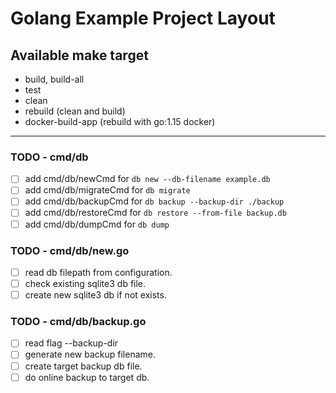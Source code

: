 # Golang Example Project Layout

## Available make target

- build, build-all
- test
- clean
- rebuild (clean and build)
- docker-build-app (rebuild with go:1.15 docker)

---

### TODO - cmd/db

- [ ] add cmd/db/newCmd for `db new --db-filename example.db`
- [ ] add cmd/db/migrateCmd for `db migrate`
- [ ] add cmd/db/backupCmd for `db backup --backup-dir ./backup`
- [ ] add cmd/db/restoreCmd for `db restore --from-file backup.db`
- [ ] add cmd/db/dumpCmd for `db dump`

### TODO - cmd/db/new.go

- [ ] read db filepath from configuration.
- [ ] check existing sqlite3 db file.
- [ ] create new sqlite3 db if not exists.

### TODO - cmd/db/backup.go

- [ ] read flag --backup-dir
- [ ] generate new backup filename.
- [ ] create target backup db file.
- [ ] do online backup to target db.
